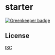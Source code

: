 # starter 

[![Greenkeeper badge](https://badges.greenkeeper.io/noamokman/project-starter-sample.svg)](https://greenkeeper.io/)


## License

[ISC](LICENSE)